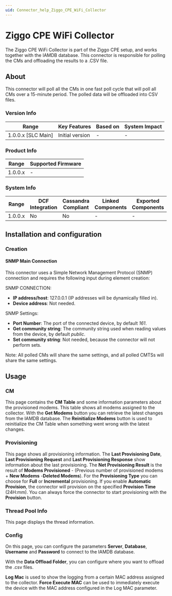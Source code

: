 ```yaml
---
uid: Connector_help_Ziggo_CPE_WiFi_Collector
---
```


# Ziggo CPE WiFi Collector

The Ziggo CPE WiFi Collector is part of the Ziggo CPE setup, and works together with the IAMDB database. This connector is responsible for polling the CMs and offloading the results to a .CSV file.

## About

This connector will poll all the CMs in one fast poll cycle that will poll all CMs over a 15-minute period. The polled data will be offloaded into CSV files.

### Version Info

| Range                | Key Features     | Based on     | System Impact     |
|----------------------|------------------|--------------|-------------------|
| 1.0.0.x [SLC Main]   | Initial version  | -            | -                 |

### Product Info

| Range     | Supported Firmware     |
|-----------|------------------------|
| 1.0.0.x   | -                      |

### System Info

| Range     | DCF Integration     | Cassandra Compliant     | Linked Components     | Exported Components     |
|-----------|---------------------|-------------------------|-----------------------|-------------------------|
| 1.0.0.x   | No                  | No                      | -                     | -                       |

## Installation and configuration

### Creation

#### SNMP Main Connection

This connector uses a Simple Network Management Protocol (SNMP) connection and requires the following input during element creation:

SNMP CONNECTION:

- **IP address/host**: 127.0.0.1 (IP addresses will be dynamically filled in).
- **Device address**: Not needed.

SNMP Settings:

- **Port Number**: The port of the connected device, by default *161*.
- **Get community string**: The community string used when reading values from the device, by default *public*.
- **Set community string**: Not needed, because the connector will not perform sets.

Note: All polled CMs will share the same settings, and all polled CMTSs will share the same settings.

## Usage

### CM

This page contains the **CM Table** and some information parameters about the provisioned modems. This table shows all modems assigned to the collector. With the **Get Modems** button you can retrieve the latest changes from the IAMDB database. The **Reinitialize Modems** button is used to reinitialize the CM Table when something went wrong with the latest changes.

### Provisioning

This page shows all provisioning information. The **Last Provisioning Date**, **Last Provisioning Request** and **Last Provisioning Response** show information about the last provisioning. The **Net Provisioning Result** is the result of **Modems Provisioned** - (Previous number of provisioned modems + **New Modems** -**Deleted Modems**). For the **Provisioning Type** you can choose for **Full** or **Incremental** provisioning. If you enable **Automatic Provision**, the connector will provision on the specified **Provision Time** (24H:mm). You can always force the connector to start provisioning with the **Provision** button.

### Thread Pool Info

This page displays the thread information.

### Config

On this page, you can configure the parameters **Server**, **Database**, **Username** and **Password** to connect to the IAMDB database.

With the **Data Offload Folder**, you can configure where you want to offload the .csv files.

**Log Mac** is used to show the logging from a certain MAC address assigned to the collector. **Force Execute MAC** can be used to immediately execute the device with the MAC address configured in the Log MAC parameter.
